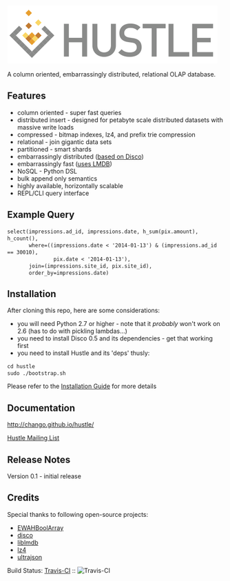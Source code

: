 ![Hustle](doc/_static/hustle.png)

A column oriented, embarrassingly distributed, relational OLAP database.

Features
--------

* column oriented - super fast queries
* distributed insert - designed for petabyte scale distributed datasets with massive write loads
* compressed - bitmap indexes, lz4, and prefix trie compression
* relational - join gigantic data sets
* partitioned - smart shards
* embarrassingly distributed ([based on Disco](http://discoproject.org/))
* embarrassingly fast ([uses LMDB](http://symas.com/mdb/))
* NoSQL - Python DSL
* bulk append only semantics
* highly available, horizontally scalable
* REPL/CLI query interface

Example Query
-------------

```
select(impressions.ad_id, impressions.date, h_sum(pix.amount), h_count(),
       where=((impressions.date < '2014-01-13') & (impressions.ad_id == 30010),
               pix.date < '2014-01-13'),
       join=(impressions.site_id, pix.site_id),
       order_by=impressions.date)
```


Installation
------------

After cloning this repo, here are some considerations:

* you will need Python 2.7 or higher - note that it *probably* won't work on 2.6 (has to do with pickling lambdas...)
* you need to install Disco 0.5 and its dependencies - get that working first
* you need to install Hustle and its 'deps' thusly:

```
cd hustle
sudo ./bootstrap.sh
```

Please refer to the [Installation Guide](http://chango.github.io/hustle/start/install.html) for more details

Documentation
-------------

http://chango.github.io/hustle/

[Hustle Mailing List](http://groups.google.com/group/hustle-users)

Release Notes
-------------

Version 0.1 - initial release

Credits
-------

Special thanks to following open-source projects:

* [EWAHBoolArray](https://github.com/lemire/EWAHBoolArray)
* [disco](http://discoproject.org/)
* [liblmdb](http://symas.com/mdb/)
* [lz4](https://code.google.com/p/lz4/)
* [ultrajson](https://github.com/esnme/ultrajson)

Build Status: [Travis-CI](http://travis-ci.org/chango/hustle) :: ![Travis-CI](https://secure.travis-ci.org/chango/hustle.png)
